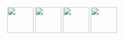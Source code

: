 <img height=60 src="https://user-images.githubusercontent.com/206409/44809284-95d24c00-abce-11e8-9c86-14e5bc0766da.png">

<img height=60 src="https://user-images.githubusercontent.com/206409/44809355-c0240980-abce-11e8-8856-2bd36a3bc50a.png">

<img height=60 src="https://user-images.githubusercontent.com/206409/44809363-c5815400-abce-11e8-93f8-4c61a2a0d794.png">

<img height=60 src="https://user-images.githubusercontent.com/206409/44809372-cca86200-abce-11e8-9d38-d51c5208f1da.png">